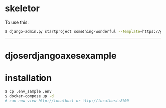 # skeletor

To use this:

```bash
$ django-admin.py startproject something-wonderful --template=https://github.com/ckcollab/skeletor/archive/master.zip
```

-------

# djoserdjangoaxesexample

# installation

```bash
$ cp .env_sample .env
$ docker-compose up -d
# can now view http://localhost or http://localhost:8000
```
